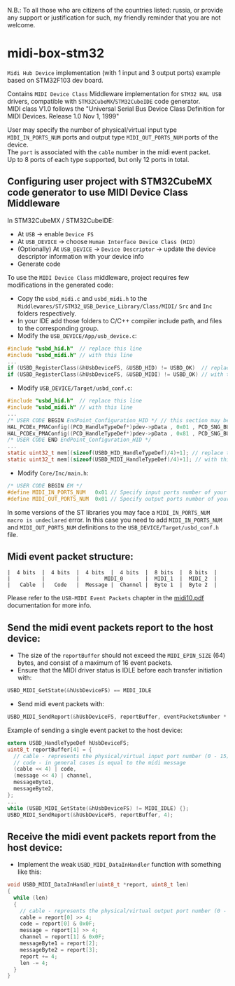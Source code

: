 N.B.: To all those who are citizens of the countries listed: russia, or provide any support or justification for such, my friendly reminder that you are not welcome.

# midi-box-stm32

`Midi Hub Device` implementation (with 1 input and 3 output ports) example based on STM32F103 dev board.  
  
Contains `MIDI Device Class` Middleware implementation for `STM32 HAL USB` drivers, compatible with `STM32CubeMX`/`STM32CubeIDE` code generator.  
MIDI class V1.0 follows the "Universal Serial Bus Device Class Definition for MIDI Devices. Release 1.0 Nov 1, 1999"  
  
User may specify the number of physical/virtual input type `MIDI_IN_PORTS_NUM` ports and output type `MIDI_OUT_PORTS_NUM` ports of the device.  
The `port` is associated  with the `cable` number in the midi event packet.  
Up to 8 ports of each type supported, but only 12 ports in total.  

## Configuring user project with STM32CubeMX code generator to use MIDI Device Class Middleware

In STM32CubeMX / STM32CubeIDE:
* At `USB` -> enable `Device FS`
* At `USB_DEVICE` -> choose `Human Interface Device Class (HID)`
* (Optionally) At `USB_DEVICE` -> `Device Descriptor` -> update the device descriptor information with your device info
* Generate code
  
To use the `MIDI Device Class` middleware, project requires few modifications in the generated code:
* Copy the `usbd_midi.c` and `usbd_midi.h` to the `Middlewares/ST/STM32_USB_Device_Library/Class/MIDI/` `Src` and `Inc` folders respectively.
* In your IDE add those folders to C/C++ compiler include path, and files to the corresponding group.
* Modify the `USB_DEVICE/App/usb_device.c`:
```C
#include "usbd_hid.h"  // replace this line
#include "usbd_midi.h" // with this line
...
if (USBD_RegisterClass(&hUsbDeviceFS, &USBD_HID) != USBD_OK)  // replace this line
if (USBD_RegisterClass(&hUsbDeviceFS, &USBD_MIDI) != USBD_OK) // with this line
```
* Modify `USB_DEVICE/Target/usbd_conf.c`:
```C
#include "usbd_hid.h"  // replace this line
#include "usbd_midi.h" // with this line
...
/* USER CODE BEGIN EndPoint_Configuration_HID */ // this section may be absent if your device has no PMA, so no action required
HAL_PCDEx_PMAConfig((PCD_HandleTypeDef*)pdev->pData , 0x01 , PCD_SNG_BUF, 0xC0); // add this line
HAL_PCDEx_PMAConfig((PCD_HandleTypeDef*)pdev->pData , 0x81 , PCD_SNG_BUF, 0x100); // leave this line as is
/* USER CODE END EndPoint_Configuration_HID */
...
static uint32_t mem[(sizeof(USBD_HID_HandleTypeDef)/4)+1]; // replace this line
static uint32_t mem[(sizeof(USBD_MIDI_HandleTypeDef)/4)+1]; // with this line
```
* Modify `Core/Inc/main.h`:
```C
/* USER CODE BEGIN EM */
#define MIDI_IN_PORTS_NUM   0x01 // Specify input ports number of your device
#define MIDI_OUT_PORTS_NUM  0x01 // Specify output ports number of your device
```
In some versions of the ST libraries you may face a `MIDI_IN_PORTS_NUM macro is undeclared` error. In this case you need to add `MIDI_IN_PORTS_NUM` and `MIDI_OUT_PORTS_NUM` definitions to the `USB_DEVICE/Target/usbd_conf.h` file.

## Midi event packet structure:
```
|  4 bits  |  4 bits  |  4 bits  |  4 bits  |  8 bits  |  8 bits  |
|          |          |        MIDI_0       |  MIDI_1  |  MIDI_2  |
|   Cable  |   Code   |  Message |  Channel |  Byte 1  |  Byte 2  |
```
Please refer to the `USB-MIDI Event Packets` chapter in the [midi10.pdf](https://github.com/Hypnotriod/midi-box-stm32/blob/master/doc/midi10.pdf) documentation for more info.  
## Send the midi event packets report to the host device:
* The size of the `reportBuffer` should not exceed the `MIDI_EPIN_SIZE` (64) bytes, and consist of a maximum of 16 event packets.
* Ensure that the MIDI driver status is IDLE before each transfer initiation with:
```C
USBD_MIDI_GetState(&hUsbDeviceFS) == MIDI_IDLE
```
* Send midi event packets with:
```C
USBD_MIDI_SendReport(&hUsbDeviceFS, reportBuffer, eventPacketsNumber * 4);
```
Example of sending a single event packet to the host device:
```C
extern USBD_HandleTypeDef hUsbDeviceFS;
uint8_t reportBuffer[4] = {
  // cable - represents the physical/virtual input port number (0 - 15) of the device
  // code - in general cases is equal to the midi message
  (cable << 4) | code,
  (message << 4) | channel,
  messageByte1,
  messageByte2,
};
...
while (USBD_MIDI_GetState(&hUsbDeviceFS) != MIDI_IDLE) {};
USBD_MIDI_SendReport(&hUsbDeviceFS, reportBuffer, 4);
```
## Receive the midi event packets report from the host device:
* Implement the weak `USBD_MIDI_DataInHandler` function with something like this:
```C
void USBD_MIDI_DataInHandler(uint8_t *report, uint8_t len)
{
  while (len)
  {
    // cable - represents the physical/virtual output port number (0 - 15) of the device
    cable = report[0] >> 4;
    code = report[0] & 0x0F;
    message = report[1] >> 4;
    channel = report[1] & 0x0F;
    messageByte1 = report[2];
    messageByte2 = report[3];
    report += 4;
    len -= 4;
  }
}
```
